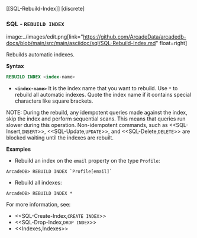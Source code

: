 [[SQL-Rebuild-Index]]
[discrete]

### SQL - `REBUILD INDEX`

image:../images/edit.png[link="https://github.com/ArcadeData/arcadedb-docs/blob/main/src/main/asciidoc/sql/SQL-Rebuild-Index.md" float=right]

Rebuilds automatic indexes.

**Syntax**

```sql
REBUILD INDEX <index-name>
```

- **`<index-name>`** It is the index name that you want to rebuild. Use `*` to rebuild all automatic indexes. Quote the index name
  if it contains special characters like square brackets.

NOTE: During the rebuild, any idempotent queries made against the index, skip the index and perform sequential scans. This means
that queries run slower during this operation. Non-idempotent commands, such as <<SQL-Insert,`INSERT`>>, <<SQL-Update,`UPDATE`>>,
and <<SQL-Delete,`DELETE`>> are blocked waiting until the indexes are rebuilt.

**Examples**

- Rebuild an index on the `email` property on the type `Profile`:

```
ArcadeDB> REBUILD INDEX `Profile[email]`
```

- Rebuild all indexes:

```
ArcadeDB> REBUILD INDEX *
```

For more information, see:

- <<SQL-Create-Index,`CREATE INDEX`>>
- <<SQL-Drop-Index,`DROP INDEX`>>
- <<Indexes,Indexes>>
